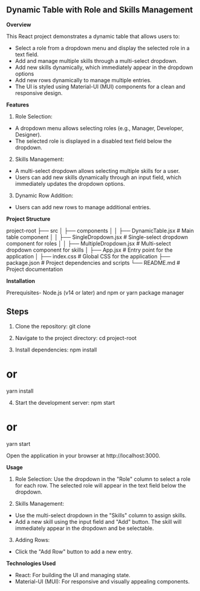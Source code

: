 ## Dynamic Table with Role and Skills Management ##

**Overview**

This React project demonstrates a dynamic table that allows users to:

- Select a role from a dropdown menu and display the selected role in a text field.
- Add and manage multiple skills through a multi-select dropdown.
- Add new skills dynamically, which immediately appear in the dropdown options
- Add new rows dynamically to manage multiple entries.
- The UI is styled using Material-UI (MUI) components for a clean and responsive design.

**Features**

1. Role Selection:

- A dropdown menu allows selecting roles (e.g., Manager, Developer, Designer).
- The selected role is displayed in a disabled text field below the dropdown.

2. Skills Management:

- A multi-select dropdown allows selecting multiple skills for a user.
- Users can add new skills dynamically through an input field, which immediately updates the dropdown options.

3. Dynamic Row Addition:

- Users can add new rows to manage additional entries.

**Project Structure**

project-root
├── src
│   ├── components
│   │   ├── DynamicTable.jsx        # Main table component
│   │   ├── SingleDropdown.jsx     # Single-select dropdown component for roles
│   │   ├── MultipleDropdown.jsx   # Multi-select dropdown component for skills
│   ├── App.jsx                    # Entry point for the application
│   ├── index.css                  # Global CSS for the application
├── package.json                   # Project dependencies and scripts
└── README.md                      # Project documentation

**Installation**

Prerequisites- Node.js (v14 or later) and npm or yarn package manager

## Steps

1. Clone the repository:
git clone <repository-url>

2. Navigate to the project directory:
cd project-root

3. Install dependencies:
npm install
# or
yarn install

4. Start the development server:
npm start
# or
yarn start

Open the application in your browser at http://localhost:3000.

**Usage**

1. Role Selection:
Use the dropdown in the "Role" column to select a role for each row.
The selected role will appear in the text field below the dropdown.

2. Skills Management:
- Use the multi-select dropdown in the "Skills" column to assign skills.
- Add a new skill using the input field and "Add" button. The skill will immediately appear in the dropdown and be selectable.

3. Adding Rows:
- Click the "Add Row" button to add a new entry.

**Technologies Used**

- React: For building the UI and managing state.
- Material-UI (MUI): For responsive and visually appealing components.

